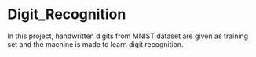 # Digit_Recognition
In this project, handwritten digits from MNIST dataset are given as training set and the machine is made to learn digit recognition.
